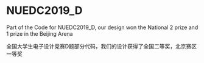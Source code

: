 # NUEDC2019_D

Part of the Code for NUEDC2019_D, our design won the National 2 prize and 1 prize in the Beijing Arena


全国大学生电子设计竞赛D题部分代码，我们的设计获得了全国二等奖，北京赛区一等奖
